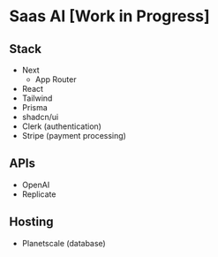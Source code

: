 # Saas AI [Work in Progress]

## Stack
- Next
  - App Router
- React
- Tailwind
- Prisma
- shadcn/ui
- Clerk (authentication)
- Stripe (payment processing)

## APIs
- OpenAI
- Replicate

## Hosting
- Planetscale (database)